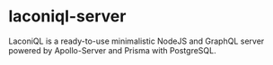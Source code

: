 # laconiql-server
LaconiQL is a ready-to-use minimalistic NodeJS and GraphQL server powered by Apollo-Server and Prisma with PostgreSQL.
